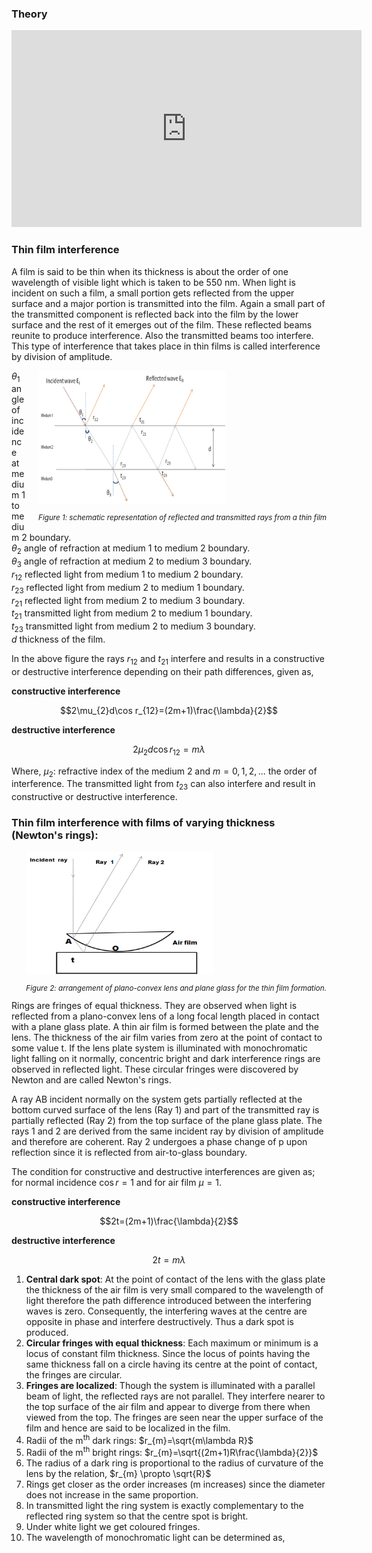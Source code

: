 ### Theory


<iframe width="560" height="315" src="https://www.youtube.com/embed/PU-SeNfIRcs" frameborder="0" allow="autoplay; encrypted-media" allowfullscreen></iframe>

### Thin film interference

A film is said to be thin when its thickness is about the order of one wavelength of visible light which is taken to be 550 nm.  When light is incident on such a film, a small portion gets reflected from the upper surface and a major portion is transmitted into the film. Again a small part of the transmitted component is reflected back into the film by the lower surface and the rest of it emerges out of the film. These reflected beams reunite to produce interference.  Also the transmitted beams too interfere.  This type of interference that takes place in thin films is called interference by division of amplitude.


<div style="float: right; margin-left: 20px;"> <img src="./images/figure1.jpg" alt="Figure 1" style="max-width: 300px; height: auto;"> <p style="text-align: center; font-size: smaller; font-style: italic;">Figure 1: schematic representation of reflected and transmitted rays from a thin film</p> </div>


$\theta_{1}$   angle of incidence at medium 1 to medium 2 boundary.<br>
$\theta_{2}$    angle of refraction at medium 1 to medium 2 boundary.<br>
$\theta_{3}$    angle of refraction at medium 2 to medium 3 boundary.<br>
$r_{12}$    reflected light from medium 1 to medium 2 boundary.<br>
$r_{23}$    reflected light from medium 2 to medium 1 boundary.<br>
$r_{21}$    reflected light from medium 2 to medium 3 boundary.<br>
$t_{21}$    transmitted light from medium 2 to medium 1 boundary.<br>
$t_{23}$    transmitted light from medium 2 to medium 3 boundary.<br>
$d$       thickness of the film.<br>


In the above figure the rays $r_{12}$ and $t_{21}$ interfere and results in a constructive or destructive interference depending on their path differences, given as,

**constructive interference** <br>

$$2\mu_{2}d\cos r_{12}=(2m+1)\frac{\lambda}{2}$$

**destructive interference** <br>

$$2\mu_{2}d\cos r_{12}=m\lambda$$

Where, $\mu_{2}$: refractive index of the  medium 2 and  $m=0,1,2,...$   the order of interference.
The transmitted light from $t_{23}$ can also interfere and result in constructive or destructive interference.


### Thin film interference with films of varying thickness (Newton's rings):

<div style="float: right; margin-left: 20px;"> <img src="./images/figure2.jpg" alt="Figure 2" style="max-width: 300px; height: auto;"> <p style="text-align: center; font-size: smaller; font-style: italic;">Figure 2: arrangement of plano-convex lens and plane glass for the thin film formation.</p> </div>

Rings are fringes of equal thickness.  They are observed when light is reflected from a plano-convex lens of a long focal length placed in contact with a plane glass plate.  A thin air film is formed between the plate and the lens.  The thickness of the air film varies from zero at the point of contact to some value t.  If the lens plate system is illuminated with monochromatic light falling on it normally, concentric bright and dark interference rings are observed in reflected light. These circular fringes were discovered by Newton and are called Newton's rings.

A ray AB incident normally on the system gets partially reflected at the bottom curved surface of the lens (Ray 1) and part of the transmitted ray is partially reflected (Ray 2) from the top surface of the plane glass plate.  The rays 1 and 2 are derived from the same incident ray by division of amplitude and therefore are coherent.  Ray 2 undergoes a phase change of p upon reflection since it is reflected from air-to-glass boundary.

The condition for constructive and destructive interferences are given as; for normal incidence  $\cos r = 1$ and for air film $\mu= 1$.

**constructive interference**

$$2t=(2m+1)\frac{\lambda}{2}$$

**destructive interference**

$$2t=m\lambda$$

1. **Central dark spot**: At the point of contact of the lens with the glass plate the thickness of the air film is very small compared to the wavelength of light therefore the path difference introduced between the interfering waves is zero. Consequently, the interfering waves at the centre are opposite in phase and interfere destructively. Thus a dark spot is produced.
2. **Circular fringes with equal thickness**: Each maximum or minimum is a locus of constant film thickness. Since the locus of points having the same thickness fall on a circle having its centre at the point of contact, the fringes are circular.
3. **Fringes are localized**: Though the system is illuminated with a parallel beam of light, the reflected rays are not parallel. They interfere nearer to the top surface of the air film and appear to diverge from there when viewed from the top. The fringes are seen near the upper surface of the film and hence are said to be localized in the film.
4. Radii of the m<sup>th</sup> dark rings: $r_{m}=\sqrt{m\lambda R}$
5. Radii of the m<sup>th</sup> bright rings: $r_{m}=\sqrt{(2m+1)R\frac{\lambda}{2}}$
6. The radius of a dark ring is proportional to the radius of curvature of the lens by the relation, $r_{m} \propto \sqrt{R}$
7. Rings get closer as the order increases (m increases) since the diameter does not increase in the same proportion.
8. In transmitted light the ring system is exactly complementary to the reflected ring system so that the centre spot is bright.
9. Under white light we get coloured fringes.
10. The wavelength of monochromatic light can be determined as,
 

